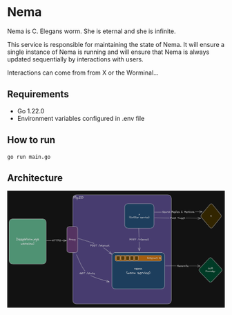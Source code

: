 # Nema
Nema is C. Elegans worm. She is eternal and she is infinite.

This service is responsible for maintaining the state of Nema. It will ensure a single instance of Nema is running and will ensure that Nema is always updated sequentially by interactions with users.

Interactions can come from from X or the Worminal...

## Requirements
- Go 1.22.0
- Environment variables configured in .env file

## How to run
```
go run main.go
```

## Architecture
![Nema Architecture](./img/nema_arch.png)
